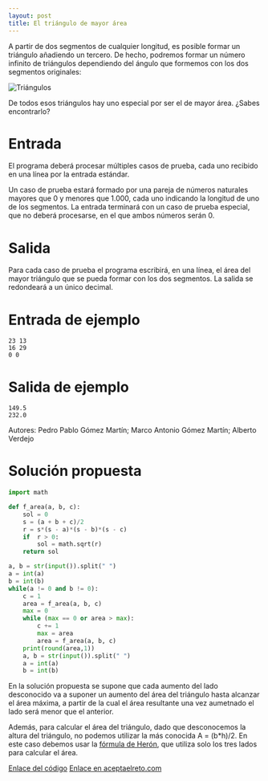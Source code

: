 ```yaml
---
layout: post
title: El triángulo de mayor área
---
```


A partir de dos segmentos de cualquier longitud, es posible formar un triángulo añadiendo un tercero. De hecho, podremos formar un número 
infinito de triángulos dependiendo del ángulo que formemos con los dos segmentos originales:

![Triángulos](https://www.aceptaelreto.com/pub/problems/v003/50/st/statements/Spanish/Triangulos.svg)

De todos esos triángulos hay uno especial por ser el de mayor área. ¿Sabes encontrarlo?

# Entrada

El programa deberá procesar múltiples casos de prueba, cada uno recibido en una línea por la entrada estándar.

Un caso de prueba estará formado por una pareja de números naturales mayores que 0 y menores que 1.000, cada uno indicando la longitud de uno de los segmentos. La entrada terminará con un caso de prueba especial, que no deberá procesarse, en el que ambos números serán 0.

# Salida

Para cada caso de prueba el programa escribirá, en una línea, el área del mayor triángulo que se pueda formar con los dos segmentos. La salida se redondeará a un único decimal.

# Entrada de ejemplo

```
23 13
16 29
0 0
```

# Salida de ejemplo 

```
149.5
232.0
```

Autores:	Pedro Pablo Gómez Martín; Marco Antonio Gómez Martín; Alberto Verdejo

# Solución propuesta

``` python
import math

def f_area(a, b, c):
    sol = 0
    s = (a + b + c)/2
    r = s*(s - a)*(s - b)*(s - c)
    if  r > 0:
        sol = math.sqrt(r)
    return sol

a, b = str(input()).split(" ")
a = int(a)
b = int(b)
while(a != 0 and b != 0):
    c = 1
    area = f_area(a, b, c)
    max = 0
    while (max == 0 or area > max):
        c += 1
        max = area
        area = f_area(a, b, c)
    print(round(area,1))
    a, b = str(input()).split(" ")
    a = int(a)
    b = int(b)

```

En la solución propuesta se supone que cada aumento del lado desconocido va a suponer un aumento del área del triángulo hasta alcanzar el área máxima, a partir de la cual el área resultante una vez aumetnado el lado será menor que el anterior.

Además, para calcular el área del triángulo, dado que desconocemos la altura del triángulo, no podemos utilizar la más conocida A = (b\*h)/2. En este caso debemos usar la [fórmula de Herón](https://es.wikipedia.org/wiki/F%C3%B3rmula_de_Her%C3%B3n), que utiliza solo los tres lados para calcular el área.

[Enlace del código](https://github.com/israelem/aceptaelreto/blob/master/codes/2017-05-22-triangulo_mayor.py)
[Enlace en aceptaelreto.com](https://www.aceptaelreto.com/pub/problems/v003/50/st/statements/Spanish/index.html)
